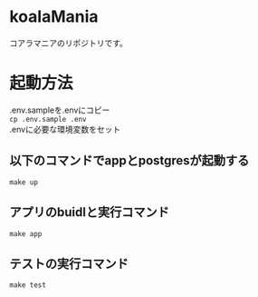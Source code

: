 # koalaMania
コアラマニアのリポジトリです。

# 起動方法
.env.sampleを.envにコピー  
`cp .env.sample .env`  
.envに必要な環境変数をセット

## 以下のコマンドでappとpostgresが起動する  
`make up`

## アプリのbuidlと実行コマンド
`make app`

## テストの実行コマンド
`make test`